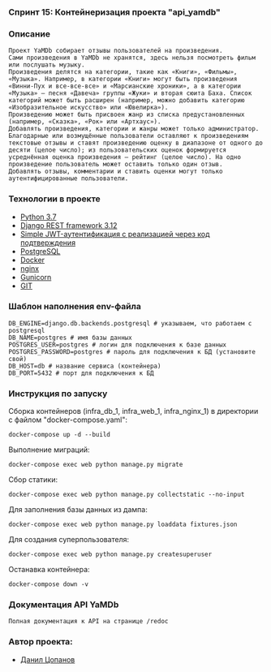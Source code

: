 ### Спринт 15: Контейнеризация проекта "api_yamdb"
### Описание
```
Проект YaMDb собирает отзывы пользователей на произведения.
Сами произведения в YaMDb не хранятся, здесь нельзя посмотреть фильм или послушать музыку.
Произведения делятся на категории, такие как «Книги», «Фильмы», «Музыка». Например, в категории «Книги» могут быть произведения «Винни-Пух и все-все-все» и «Марсианские хроники», а в категории «Музыка» — песня «Давеча» группы «Жуки» и вторая сюита Баха. Список категорий может быть расширен (например, можно добавить категорию «Изобразительное искусство» или «Ювелирка»).
Произведению может быть присвоен жанр из списка предустановленных (например, «Сказка», «Рок» или «Артхаус»).
Добавлять произведения, категории и жанры может только администратор.
Благодарные или возмущённые пользователи оставляют к произведениям текстовые отзывы и ставят произведению оценку в диапазоне от одного до десяти (целое число); из пользовательских оценок формируется усреднённая оценка произведения — рейтинг (целое число). На одно произведение пользователь может оставить только один отзыв.
Добавлять отзывы, комментарии и ставить оценки могут только аутентифицированные пользователи.
```
### Технологии в проекте
- [Python 3.7 ](https://www.python.org/downloads/release/python-379/)
- [Django REST framework 3.12](https://www.django-rest-framework.org/community/3.12-announcement/)
- [Simple JWT-аутентификация с реализацией через код подтверждения](https://django-rest-framework-simplejwt.readthedocs.io/en/latest/)
- [PostgreSQL](https://postgrespro.ru/docs/postgresql/12/)
- [Docker](https://docs.docker.com/engine/reference/builder/#from)
- [nginx](https://nginx.org/en/docs/)
- [Gunicorn](https://docs.gunicorn.org/en/stable/)
- [GIT](https://git-scm.com/docs/git)

### Шаблон наполнения env-файла
```
DB_ENGINE=django.db.backends.postgresql # указываем, что работаем с postgresql
DB_NAME=postgres # имя базы данных
POSTGRES_USER=postgres # логин для подключения к базе данных
POSTGRES_PASSWORD=postgres # пароль для подключения к БД (установите свой)
DB_HOST=db # название сервиса (контейнера)
DB_PORT=5432 # порт для подключения к БД
```

### Инструкция по запуску
Сборка контейнеров (infra_db_1, infra_web_1, infra_nginx_1) в директории с файлом "docker-compose.yaml":
```
docker-compose up -d --build
```
Выполнение миграций:
```
docker-compose exec web python manage.py migrate
```
Сбор статики:
```
docker-compose exec web python manage.py collectstatic --no-input
```
Для заполнения базы данных из дампа:
```
docker-compose exec web python manage.py loaddata fixtures.json
```
Для создания суперпользователя:
```
docker-compose exec web python manage.py createsuperuser
```
Останавка контейнера:
```
docker-compose down -v
```



### Документация API YaMDb
```
Полная документация к API на странице /redoc
```
### Автор проекта:
- [Данил Цопанов](https://github.com/ts-danil)
